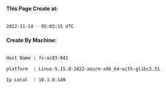 
   
#### This Page Create at:

```bash

2022-11-14 - 05:02:15 UTC

```

#### Create By Machine:

```bash

Host Name : fv-az83-841

platform  : Linux-5.15.0-1022-azure-x86_64-with-glibc2.31

Ip Local  : 10.1.0.149

```

